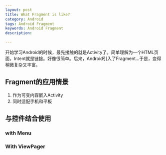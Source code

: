 ```yaml
---
layout: post
title: What Fragment is like?
category: Android
tags: Android Fragment
keywords: Android Fragment
description: 

---
```


开始学习Android的时候，最先接触的就是Activity了。简单理解为一个HTML页面，Intent就是链接。好像很简单。后来，Android引入了Fragment...于是，变得稍微复杂又丰富。

## Fragment的应用情景

1. 作为可变内容嵌入Activity
2. 同时适配手机和平板

## 与控件结合使用

### with Menu

### With ViewPager

